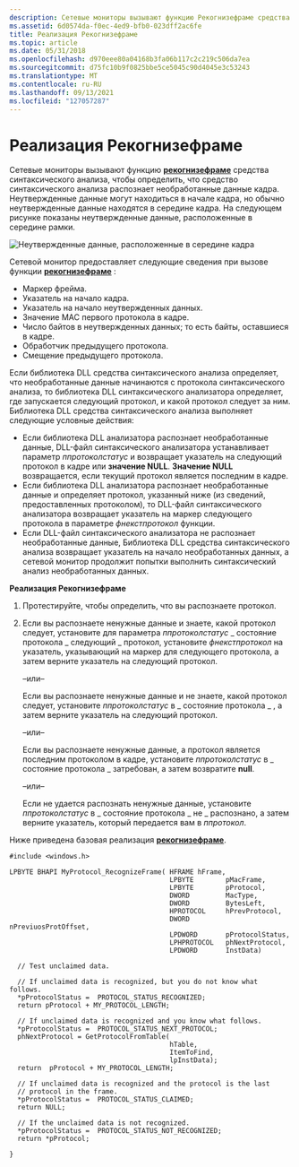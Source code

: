 ```yaml
---
description: Сетевые мониторы вызывают функцию Рекогнизефраме средства синтаксического анализа, чтобы определить, что средство синтаксического анализа распознает необработанные данные кадра.
ms.assetid: 6d0574da-f0ec-4ed9-bfb0-023dff2ac6fe
title: Реализация Рекогнизефраме
ms.topic: article
ms.date: 05/31/2018
ms.openlocfilehash: d970eee80a04168b3fa06b117c2c219c506da7ea
ms.sourcegitcommit: d75fc10b9f0825bbe5ce5045c90d4045e3c53243
ms.translationtype: MT
ms.contentlocale: ru-RU
ms.lasthandoff: 09/13/2021
ms.locfileid: "127057287"
---
```

# <a name="implementing-recognizeframe"></a>Реализация Рекогнизефраме

Сетевые мониторы вызывают функцию [**рекогнизефраме**](recognizeframe.md) средства синтаксического анализа, чтобы определить, что средство синтаксического анализа распознает необработанные данные кадра. Неутвержденные данные могут находиться в начале кадра, но обычно неутвержденные данные находятся в середине кадра. На следующем рисунке показаны неутвержденные данные, расположенные в середине рамки.

![Неутвержденные данные, расположенные в середине кадра](images/recognizeframe1.png)

Сетевой монитор предоставляет следующие сведения при вызове функции [**рекогнизефраме**](recognizeframe.md) :

-   Маркер фрейма.
-   Указатель на начало кадра.
-   Указатель на начало неутвержденных данных.
-   Значение MAC первого протокола в кадре.
-   Число байтов в неутвержденных данных; то есть байты, оставшиеся в кадре.
-   Обработчик предыдущего протокола.
-   Смещение предыдущего протокола.

Если библиотека DLL средства синтаксического анализа определяет, что необработанные данные начинаются с протокола синтаксического анализа, то библиотека DLL синтаксического анализатора определяет, где запускается следующий протокол, и какой протокол следует за ним. Библиотека DLL средства синтаксического анализа выполняет следующие условные действия:

-   Если библиотека DLL анализатора распознает необработанные данные, DLL-файл синтаксического анализатора устанавливает параметр *ппротоколстатус* и возвращает указатель на следующий протокол в кадре или **значение NULL**. **Значение NULL** возвращается, если текущий протокол является последним в кадре.
-   Если библиотека DLL анализатора распознает необработанные данные и определяет протокол, указанный ниже (из сведений, предоставленных протоколом), то DLL-файл синтаксического анализатора возвращает указатель на маркер следующего протокола в параметре *фнекстпротокол* функции.
-   Если DLL-файл синтаксического анализатора не распознает необработанные данные, Библиотека DLL средства синтаксического анализа возвращает указатель на начало необработанных данных, а сетевой монитор продолжит попытки выполнить синтаксический анализ необработанных данных.

**Реализация Рекогнизефраме**

1.  Протестируйте, чтобы определить, что вы распознаете протокол.
2.  Если вы распознаете ненужные данные и знаете, какой протокол следует, установите для параметра *ппротоколстатус* \_ состояние протокола \_ следующий \_ протокол, установите *фнекстпротокол* на указатель, указывающий на маркер для следующего протокола, а затем верните указатель на следующий протокол.

    –или–

    Если вы распознаете ненужные данные и не знаете, какой протокол следует, установите *ппротоколстатус* в \_ состояние протокола \_ , а затем верните указатель на следующий протокол.

    –или–

    Если вы распознаете ненужные данные, а протокол является последним протоколом в кадре, установите *ппротоколстатус* в \_ состояние протокола \_ затребован, а затем возвратите **null**.

    –или–

    Если не удается распознать ненужные данные, установите *ппротоколстатус* в \_ состояние протокола \_ не \_ распознано, а затем верните указатель, который передается вам в *ппротокол*.

Ниже приведена базовая реализация [**рекогнизефраме**](recognizeframe.md).

``` syntax
#include <windows.h>

LPBYTE BHAPI MyProtocol_RecognizeFrame( HFRAME hFrame,
                                        LPBYTE        pMacFrame,
                                        LPBYTE        pProtocol,
                                        DWORD         MacType,
                                        DWORD         BytesLeft,
                                        HPROTOCOL     hPrevProtocol,
                                        DWORD         nPreviuosProtOffset,
                                        LPDWORD       pProtocolStatus,
                                        LPHPROTOCOL   phNextProtocol,
                                        LPDWORD       InstData)
  
  // Test unclaimed data. 
  
  // If unclaimed data is recognized, but you do not know what follows.
  *pProtocolStatus =  PROTOCOL_STATUS_RECOGNIZED;
  return pProtocol + MY_PROTOCOL_LENGTH;
  
  // If unclaimed data is recognized and you know what follows.
  *pProtocolStatus =  PROTOCOL_STATUS_NEXT_PROTOCOL;
  phNextProtocol = GetProtocolFromTable(
                                        hTable,
                                        ItemToFind,
                                        lpInstData);
  return  pProtocol + MY_PROTOCOL_LENGTH;
  
  // If unclaimed data is recognized and the protocol is the last 
  // protocol in the frame.
  *pProtocolStatus =  PROTOCOL_STATUS_CLAIMED;
  return NULL;
  
  // If the unclaimed data is not recognized.
  *pProtocolStatus =  PROTOCOL_STATUS_NOT_RECOGNIZED;
  return *pProtocol;

}
```

 

 




